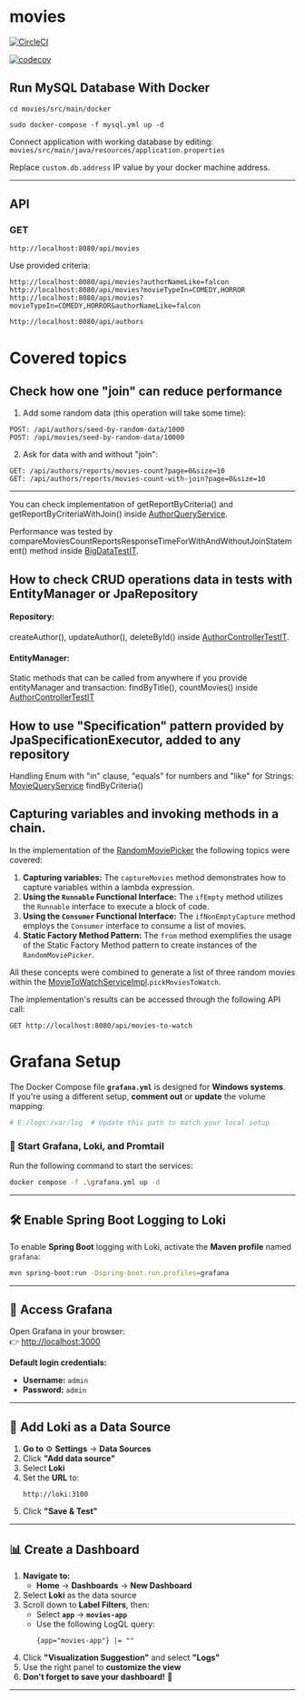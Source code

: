 # movies
[![CircleCI](https://dl.circleci.com/status-badge/img/gh/MMrFalcon/movies/tree/master.svg?style=svg)](https://dl.circleci.com/status-badge/redirect/gh/MMrFalcon/movies/tree/master)

[![codecov](https://codecov.io/gh/MMrFalcon/movies/branch/master/graph/badge.svg?token=0UR5RDYHH9)](https://codecov.io/gh/MMrFalcon/movies)

## Run MySQL Database With Docker

```
cd movies/src/main/docker

sudo docker-compose -f mysql.yml up -d
```

Connect application with working database by editing:
`movies/src/main/java/resources/application.properties`

Replace `custom.db.address` IP value by your docker machine address.

********
## API

### GET

```
http://localhost:8080/api/movies
```
Use provided criteria:
```
http://localhost:8080/api/movies?authorNameLike=falcon
http://localhost:8080/api/movies?movieTypeIn=COMEDY,HORROR
http://localhost:8080/api/movies?movieTypeIn=COMEDY,HORROR&authorNameLike=falcon
```

```
http://localhost:8080/api/authors
```
# Covered topics
## Check how one "join" can reduce performance
1) Add some random data (this operation will take some time):
```
POST: /api/authors/seed-by-random-data/1000
POST: /api/movies/seed-by-random-data/10000
```
2) Ask for data with and without "join":
```
GET: /api/authors/reports/movies-count?page=0&size=10
GET: /api/authors/reports/movies-count-with-join?page=0&size=10
```
****
You can check implementation of getReportByCriteria() and getReportByCriteriaWithJoin() inside
[AuthorQueryService](src/main/java/com/falcon/movies/service/query/AuthorQueryService.java).

Performance was tested by compareMoviesCountReportsResponseTimeForWithAndWithoutJoinStatement() 
method inside [BigDataTestIT](src/test/java/com/falcon/movies/web/controller/BigDataTestIT.java).

## How to check CRUD operations data in tests with EntityManager or JpaRepository
#### Repository:

createAuthor(), updateAuthor(), deleteById() inside [AuthorControllerTestIT](src/test/java/com/falcon/movies/web/controller/AuthorControllerTestIT.java).

#### EntityManager:

Static methods that can be called from anywhere if you provide entityManager and transaction:
findByTitle(), countMovies() inside [AuthorControllerTestIT](src/test/java/com/falcon/movies/web/controller/AuthorControllerTestIT.java)

## How to use "Specification" pattern provided by JpaSpecificationExecutor, added to any repository

Handling Enum with "in" clause, "equals" for numbers and "like" for Strings:
[MovieQueryService](src/main/java/com/falcon/movies/service/query/MovieQueryService.java) findByCriteria()

## Capturing variables and invoking methods in a chain.
In the implementation of the [RandomMoviePicker](src/main/java/com/falcon/movies/service/impl/util/RandomMoviePicker.java)
the following topics were covered:
1. **Capturing variables:** The `captureMovies` method demonstrates how to capture variables within a lambda expression.
2. **Using the `Runnable` Functional Interface:** The `ifEmpty` method utilizes the `Runnable` interface to execute a block of code.
3. **Using the `Consumer` Functional Interface:** The `ifNonEmptyCapture` method employs the `Consumer` interface to consume a list of movies.
4. **Static Factory Method Pattern:** The `from` method exemplifies the usage of the Static Factory Method pattern to create instances of the `RandomMoviePicker`.

All these concepts were combined to generate a list of three random movies within the
[MovieToWatchServiceImpl](src/main/java/com/falcon/movies/service/impl/MovieToWatchServiceImpl.java).`pickMoviesToWatch`.

The implementation's results can be accessed through the following API call:
```
GET http://localhost:8080/api/movies-to-watch
```

# **Grafana Setup**

The Docker Compose file **`grafana.yml`** is designed for **Windows systems**.  
If you're using a different setup, **comment out** or **update** the volume mapping:
```yaml
# E:/logs:/var/log  # Update this path to match your local setup
```

### **🚀 Start Grafana, Loki, and Promtail**
Run the following command to start the services:
```sh
docker compose -f .\grafana.yml up -d
```

---

## **🛠️ Enable Spring Boot Logging to Loki**
To enable **Spring Boot** logging with Loki, activate the **Maven profile** named `grafana`:
```sh
mvn spring-boot:run -Dspring-boot.run.profiles=grafana
```

---

## **📌 Access Grafana**
Open Grafana in your browser:  
👉 [http://localhost:3000](http://localhost:3000)

**Default login credentials:**
- **Username:** `admin`
- **Password:** `admin`

---

## **📡 Add Loki as a Data Source**
1. **Go to** ⚙️ **Settings** → **Data Sources**
2. Click **"Add data source"**
3. Select **Loki**
4. Set the **URL** to:
   ```
   http://loki:3100
   ```
5. Click **"Save & Test"**

---

## **📊 Create a Dashboard**
1. **Navigate to:**
    - **Home** → **Dashboards** → **New Dashboard**
2. Select **Loki** as the data source
3. Scroll down to **Label Filters**, then:
    - Select **`app`** → **`movies-app`**
    - Use the following LogQL query:
      ```logql
      {app="movies-app"} |= ""
      ```
4. Click **"Visualization Suggestion"** and select **"Logs"**
5. Use the right panel to **customize the view**
6. **Don't forget to save your dashboard!** 💾

---

